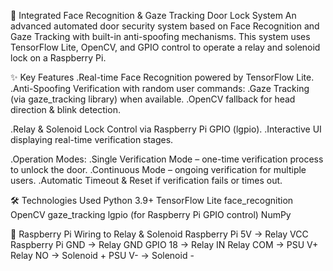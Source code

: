 🔐 Integrated Face Recognition & Gaze Tracking Door Lock System
An advanced automated door security system based on Face Recognition and Gaze Tracking with built-in anti-spoofing mechanisms.
This system uses TensorFlow Lite, OpenCV, and GPIO control to operate a relay and solenoid lock on a Raspberry Pi.

✨ Key Features
.Real-time Face Recognition powered by TensorFlow Lite.
.Anti-Spoofing Verification with random user commands:
 .Gaze Tracking (via gaze_tracking library) when available.
 .OpenCV fallback for head direction & blink detection.

.Relay & Solenoid Lock Control via Raspberry Pi GPIO (lgpio).
.Interactive UI displaying real-time verification stages.

.Operation Modes:
.Single Verification Mode – one-time verification process to unlock the door.
.Continuous Mode – ongoing verification for multiple users.
.Automatic Timeout & Reset if verification fails or times out.

🛠 Technologies Used
Python 3.9+
TensorFlow Lite
face_recognition
OpenCV
gaze_tracking
lgpio (for Raspberry Pi GPIO control)
NumPy

🔌 Raspberry Pi Wiring to Relay & Solenoid
Raspberry Pi 5V → Relay VCC
Raspberry Pi GND → Relay GND
GPIO 18 → Relay IN
Relay COM → PSU V+
Relay NO → Solenoid +
PSU V- → Solenoid -

